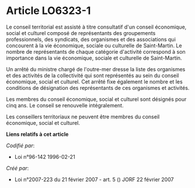 # Article LO6323-1

Le conseil territorial est assisté à titre consultatif d'un conseil économique, social et culturel composé de représentants
des groupements professionnels, des syndicats, des organismes et des associations qui concourent à la vie économique, sociale
ou culturelle de Saint-Martin. Le nombre de représentants de chaque catégorie d'activité correspond à son importance dans la
vie économique, sociale et culturelle de Saint-Martin.

Un arrêté du ministre chargé de l'outre-mer dresse la liste des organismes et des activités de la collectivité qui sont
représentés au sein du conseil économique, social et culturel. Cet arrêté fixe également le nombre et les conditions de
désignation des représentants de ces organismes et activités.

Les membres du conseil économique, social et culturel sont désignés pour cinq ans. Le conseil se renouvelle intégralement.

Les conseillers territoriaux ne peuvent être membres du conseil économique, social et culturel.

**Liens relatifs à cet article**

_Codifié par_:

  - Loi n°96-142 1996-02-21

_Créé par_:

  - Loi n°2007-223 du 21 février 2007 - art. 5 () JORF 22 février 2007

